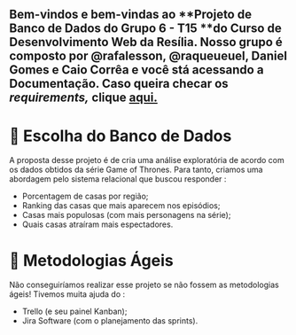 ## Bem-vindos e bem-vindas ao **Projeto de Banco de Dados do Grupo 6 - T15 **do Curso de Desenvolvimento Web da Resília. Nosso grupo é composto por @rafalesson, @raqueueuel, Daniel Gomes e Caio Corrêa e você stá acessando a **Documentação**. Caso queira checar os *requirements,* clique [aqui.](https://projeto-banco-de-dados-m3.readme.io/docs/requirements)
##

# 📝 Escolha do Banco de Dados 

A proposta desse projeto é de cria uma análise exploratória de acordo com os dados obtidos da série Game of Thrones. Para tanto, criamos uma abordagem pelo sistema relacional que buscou responder : 
  
  *  Porcentagem de casas por região;
  *  Ranking das casas que mais aparecem nos episódios; 
  *  Casas mais populosas (com mais personagens na série);
  *  Quais casas atraíram mais espectadores.


# 📝 Metodologias Ágeis 

Não conseguiríamos realizar esse projeto se não fossem as metodologias ágeis! Tivemos muita ajuda do : 

* Trello (e seu painel Kanban);
* Jira Software (com o planejamento das sprints).

